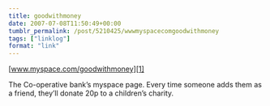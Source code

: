 ```yaml
---
title: goodwithmoney
date: 2007-07-08T11:50:49+00:00
tumblr_permalink: /post/5210425/wwwmyspacecomgoodwithmoney
tags: ["linklog"]
format: "link"
---
```


[www.myspace.com/goodwithmoney][1]

The Co-operative bank&rsquo;s myspace page. Every time someone adds them as a friend, they&rsquo;ll donate 20p to a children&rsquo;s charity.

[1]: http://myspace.com/goodwithmoney
